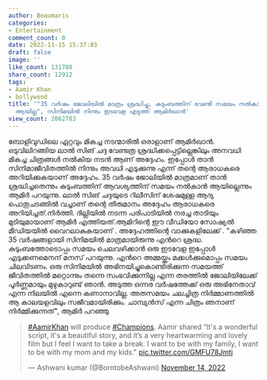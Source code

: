 ```yaml
---
author: Beaumaris
categories:
- Entertainment
comment_count: 0
date: 2022-11-15 15:37:03
draft: false
image: ''
like_count: 131788
share_count: 12912
tags:
- Aamir Khan
- bollywood
title: '"35 വര്‍ഷം ജോലിയില്‍ മാത്രം ശ്രദ്ധിച്ചു, കുടുംബത്തിന് വേണ്ടി സമയം നല്‍കാന്‍
  ആയില്ല", സിനിമയിൽ നിന്നും ഇടവേള എടുത്ത് ആമിർഖാൻ'
view_count: 2062783
---
```


ബോളിവുഡിലെ ഏറ്റവും മികച്ച നടന്മാരിൽ ഒരാളാണ് ആമിർഖാൻ. ഒടുവിലിറങ്ങിയ ലാൽ സിങ് ചദ്ദ വേണ്ടത്ര ശ്രദ്ധിക്കപ്പെട്ടില്ലെങ്കിലും അനവധി മികച്ച ചിത്രങ്ങൾ നൽകിയ നടൻ ആണ് അദ്ദേഹം. ഇപ്പോൾ താൻ സിനിമാജീവിതത്തിൽ നിന്നും അവധി എടുക്കുന്നു എന്ന് തന്റെ ആരാധകരെ അറിയിക്കുകയാണ് അദ്ദേഹം. 35 വര്‍ഷം ജോലിയില്‍ മാത്രമാണ് താന്‍ ശ്രദ്ധിച്ചതെന്നും കുടുംബത്തിന് ആവശ്യത്തിന് സമയം നല്‍കാന്‍ ആയില്ലെന്നും ആമിര്‍ പറയുന്നു. ലാൽ സിങ് ചദ്ദയുടെ റിലീസിന് ശേഷമുള്ള ആദ്യ പൊതുചടങ്ങിൽ വച്ചാണ് തന്റെ തീരുമാനം അദ്ദേഹം ആരാധകരെ അറിയിച്ചത്.നിര്‍ത്തി. ദില്ലിയില്‍ നടന്ന പരിപാടിയില്‍ നരച്ച താടിയും മുടിയുമായാണ് ആമിര്‍ എത്തിയത്.ആമിറിന്റെ ഈ വീഡിയോ സോഷ്യല്‍ മീഡിയയില്‍ വൈറലാകുകയാണ് . അദ്ദേഹത്തിന്റെ വാക്കുകളിലേക്ക് . "കഴിഞ്ഞ 35 വര്‍ഷങ്ങളായി സിനിമയില്‍ മാത്രമായിരുന്നു എന്‍റെ ശ്രദ്ധ. കുടുംബത്തോടൊപ്പം സമയം ചെലവഴിക്കാന്‍ ഒരു ഇടവേള ഇപ്പോള്‍ എടുക്കണമെനന് മനസ് പറയുന്നു. എന്‍റെ അമ്മയ്ക്കും മക്കള്‍ക്കുമൊപ്പം സമയം ചിലവിടണം. ഒരു സിനിമയില്‍ അഭിനയിച്ചുകൊണ്ടിരിക്കുന്ന സമയത്ത് ജീവിതത്തില്‍ മറ്റൊന്നും തന്നെ സംഭവിക്കുന്നില്ല എന്ന തരത്തില്‍ ജോലിയിലേക്ക് പൂര്‍ണ്ണമായും മുഴുകാറുണ്ട് ഞാന്‍. അടുത്ത ഒന്നര വര്‍ഷത്തേക്ക് ഒരു അഭിനേതാവ് എന്ന നിലയില്‍ എന്നെ കണാനാവില്ല. അതസമയം ചലച്ചിത്ര നിര്‍മ്മാണത്തില്‍ ആ കാലയളവിലും സജീവമായിരിക്കും. ചാമ്പ്യന്‍സ് എന്ന ചിത്രം ഞനാണ് നിര്‍മ്മിക്കുന്നത്", ആമിര്‍ പറഞ്ഞു 

> [#AamirKhan](https://twitter.com/hashtag/AamirKhan?src=hash&ref_src=twsrc%5Etfw) will produce [#Champions](https://twitter.com/hashtag/Champions?src=hash&ref_src=twsrc%5Etfw). Aamir shared “It's a wonderful script, it's a beautiful story, and it’s a very heartwarming and lovely film but I feel I want to take a break. I want to be with my family, I want to be with my mom and my kids." [pic.twitter.com/GMFU78Jmtj](https://t.co/GMFU78Jmtj)
> 
> — Ashwani kumar (@BorntobeAshwani) [November 14, 2022](https://twitter.com/BorntobeAshwani/status/1592135199055572993?ref_src=twsrc%5Etfw)